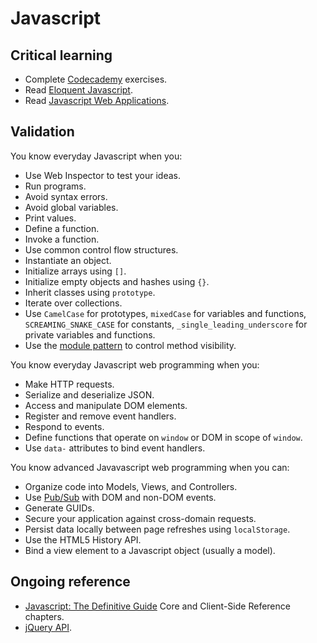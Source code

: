 Javascript
==========

Critical learning
-----------------

* Complete [Codecademy](http://www.codecademy.com) exercises.
* Read [Eloquent Javascript](http://eloquentjavascript.net/contents.html).
* Read [Javascript Web Applications](http://amzn.to/NXIp5t).

Validation
----------

You know everyday Javascript when you:

* Use Web Inspector to test your ideas.
* Run programs.
* Avoid syntax errors.
* Avoid global variables.
* Print values.
* Define a function.
* Invoke a function.
* Use common control flow structures.
* Instantiate an object.
* Initialize arrays using `[]`.
* Initialize empty objects and hashes using `{}`.
* Inherit classes using `prototype`.
* Iterate over collections.
* Use `CamelCase` for prototypes, `mixedCase` for variables and functions,
  `SCREAMING_SNAKE_CASE` for constants, `_single_leading_underscore` for
  private variables and functions.
* Use the [module pattern](http://goo.gl/JDtHN) to control method visibility.

You know everyday Javascript web programming when you:

* Make HTTP requests.
* Serialize and deserialize JSON.
* Access and manipulate DOM elements.
* Register and remove event handlers.
* Respond to events.
* Define functions that operate on `window` or DOM in scope of `window`.
* Use `data-` attributes to bind event handlers.

You know advanced Javavascript web programming when you can:

* Organize code into Models, Views, and Controllers.
* Use [Pub/Sub](http://en.wikipedia.org/wiki/Publish/subscribe) with DOM and
  non-DOM events.
* Generate GUIDs.
* Secure your application against cross-domain requests.
* Persist data locally between page refreshes using `localStorage`.
* Use the HTML5 History API.
* Bind a view element to a Javascript object (usually a model).

Ongoing reference
-----------------

* [Javascript: The Definitive Guide](http://amzn.to/ONeSOs)
  Core and Client-Side Reference chapters.
* [jQuery API](http://api.jquery.com/).
